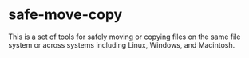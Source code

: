 # safe-move-copy
This is a set of tools for safely moving or copying files on the same file system or across systems including Linux, Windows, and Macintosh.
